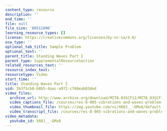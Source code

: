 ```yaml
---
content_type: resource
description: ''
end_time: ''
file: null
file_size: '80511096'
learning_resource_types: []
license: https://creativecommons.org/licenses/by-nc-sa/4.0/
ocw_type: ''
optional_tab_title: Sample Problem
optional_text: ''
parent_title: Standing Waves Part I
parent_type: SupplementalResourceSection
related_resources_text: ''
resource_index_text: ''
resourcetype: Video
start_time: ''
title: Standing Waves Part I
uid: 3b3f5cb8-b8b5-4aac-a972-c769eab83ded
video_files:
  archive_url: http://www.archive.org/download/MIT8.03SCF12/MIT8_03SCF12_ses06_300k.mp4
  video_captions_file: /courses/res-8-005-vibrations-and-waves-problem-solving-fall-2012/5a9efe3b65d95d4fbc0c85513a7f6229_X60J__-GMx8.vtt
  video_thumbnail_file: https://img.youtube.com/vi/X60J__-GMx8/default.jpg
  video_transcript_file: /courses/res-8-005-vibrations-and-waves-problem-solving-fall-2012/8c4483b1e0cfa17dbe03aedea93a1816_X60J__-GMx8.pdf
video_metadata:
  youtube_id: X60J__-GMx8
---
```

